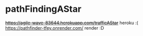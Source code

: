 # pathFindingAStar
~~https://agile-wave-83644.herokuapp.com/trafficAStar~~ heroku :(  <br>
https://pathfinder-tfey.onrender.com/ render :D 
